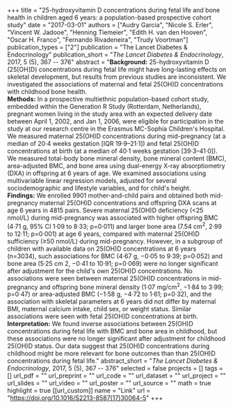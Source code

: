 +++
title = "25-hydroxyvitamin D concentrations during fetal life and bone health in children aged 6 years: a population-based prospective cohort study"
date = "2017-03-01"
authors = ["Audry Garcia", "Nicole S. Erler", "Vincent W. Jadooe", "Henning Tiemeier", "Edith H. van den Hooven", "Oscar H. Franco", "Fernando Rivadeneira", "Trudy Voortman"]
publication_types = ["2"]
publication = "The Lancet Diabetes & Endocrinology"
publication_short = "*The Lancet Diabetes & Endocrinology*, 2017, 5 (5), 367 -- 376"
abstract = "**Background:** 25-hydroxyvitamin D (25[OH]D) concentrations during fetal life might have long-lasting effects on skeletal development, but results from previous studies are inconsistent. We investigated the associations of maternal and fetal 25(OH)D concentrations with childhood bone health.<br>**Methods:** In a prospective multiethnic population-based cohort study, embedded within the Generation R Study (Rotterdam, Netherlands), pregnant women living in the study area with an expected delivery date between April 1, 2002, and Jan 1, 2006, were eligible for participation in the study at our research centre in the Erasmus MC-Sophia Children's Hospital. We measured maternal 25(OH)D concentrations during mid-pregnancy (at a median of 20·4 weeks gestation [IQR 19·9–21·1]) and fetal 25(OH)D concentrations at birth (at a median of 40·1 weeks gestation [39·3–41·0]). We measured total-body bone mineral density, bone mineral content (BMC), area-adjusted BMC, and bone area using dual-energy X-ray absorptiometry (DXA) in offspring at 6 years of age. We examined associations using multivariable linear regression models, adjusted for several sociodemographic and lifestyle variables, and for child's height.<br>**Findings:** We enrolled 9901 mother-and-child pairs and obtained both mid-pregnancy maternal 25(OH)D concentrations and offspring DXA scans at age 6 years in 4815 pairs. Severe maternal 25(OH)D deficiency (<25 nmol/L) during mid-pregnancy was associated with higher offspring BMC (4·71 g, 95% CI 1·09 to 8·33; p=0·011) and larger bone area (7.54 cm<sup>2</sup>, 2·99 to 12·11; p=0·001) at age 6 years, compared with maternal 25(OH)D sufficiency (≥50 nmol/L) during mid-pregnancy. However, in a subgroup of children with available data on 25(OH)D concentrations at 6 years (n=3034), such associations for BMC (4·67 g, −0·05 to 9·39; p=0·052) and bone area (5·25 cm 2, −0·41 to 10·91; p=0·069) were no longer significant after adjustment for the child's own 25(OH)D concentrations. No associations were seen between maternal 25(OH)D concentrations in mid-pregnancy and offspring bone mineral density (1·07 mg/cm<sup>2</sup>, −1·84 to 3·99; p=0·47) or area-adjusted BMC (−1·58 g, −4·72 to 1·61; p=0·32), and the association with skeletal parameters at 6 years did not differ by maternal BMI, maternal calcium intake, child sex, or weight status. Similar associations were seen with fetal 25(OH)D concentrations at birth.<br>**Interpretation:** We found inverse associations between 25(OH)D concentrations during fetal life with BMC and bone area in childhood, but these associations were no longer significant after adjustment for childhood 25(OH)D status. Our data suggest that 25(OH)D concentrations during childhood might be more relevant for bone outcomes than than 25(OH)D concentrations during fetal life."
abstract_short = "*The Lancet Diabetes & Endocrinology*, 2017, 5 (5), 367 -- 376"
selected = false
projects = []
tags = []
url_pdf = ""
url_preprint = ""
url_code = ""
url_dataset = ""
url_project = ""
url_slides = ""
url_video = ""
url_poster = ""
url_source = ""
math = true
highlight = true
[[url_custom]]
    name = "Link"
    url = "https://doi.org/10.1016/S2213-8587(17)30064-5"
+++
